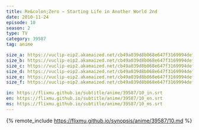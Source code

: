 ```yaml
---
title: Re&colon;Zero − Starting Life in Another World 2nd
date: 2010-11-24
episode: 10
season: 2
type: TV
category: 39587
tag: anime

size_a: https://vuclip-eip2.akamaized.net/cb49a039d8b068e647f3169994def38e/vp63207_V20210508025841/hlsc_e2931_2.m3u8
size_b: https://vuclip-eip2.akamaized.net/cb49a039d8b068e647f3169994def38e/vp63207_V20210508025841/hlsc_e2931_3.m3u8
size_c: https://vuclip-eip2.akamaized.net/cb49a039d8b068e647f3169994def38e/vp63207_V20210508025841/hlsc_e2931_4.m3u8
size_d: https://vuclip-eip2.akamaized.net/cb49a039d8b068e647f3169994def38e/vp63207_V20210508025841/hlsc_e2931_5.m3u8
size_e: https://vuclip-eip2.akamaized.net/cb49a039d8b068e647f3169994def38e/vp63207_V20210508025841/hlsc_e2931_6.m3u8
size_f: https://vuclip-eip2.akamaized.net/cb49a039d8b068e647f3169994def38e/vp63207_V20210508025841/hlsc_e2931_7.m3u8

in: https://flixmu.github.io/subtitle/anime/39587/10_in.srt
en: https://flixmu.github.io/subtitle/anime/39587/10_en.srt
ms: https://flixmu.github.io/subtitle/anime/39587/10_ms.srt
---
```

{% remote_include https://flixmu.github.io/synopsis/anime/39587/10.md %}
